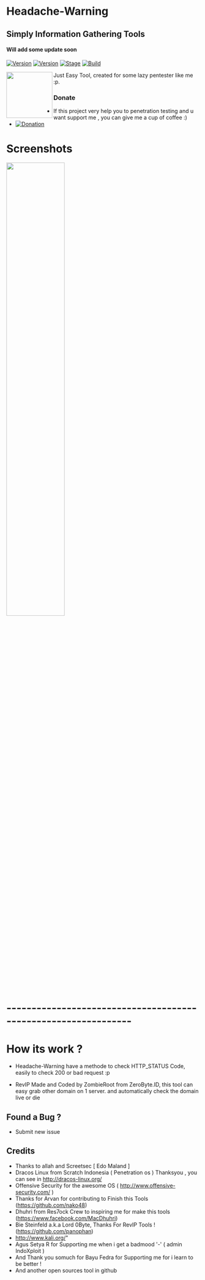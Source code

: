 
# Headache-Warning 
## Simply Information Gathering Tools 
#### Will add some update soon

[![Version](https://img.shields.io/badge/HeadacheWarning-1.0-brightgreen.svg?maxAge=259200)]()
[![Version](https://img.shields.io/badge/Codename-Mencret-red.svg?maxAge=259200)]()
[![Stage](https://img.shields.io/badge/Release-Stable-brightgreen.svg)]()
[![Build](https://img.shields.io/badge/Supported_OS-Linux-orange.svg)]()

<img align="left" width="120" height="120" src="https://avatars3.githubusercontent.com/u/31374361?s=460&v=4">

Just Easy Tool, created for some lazy pentester like me :p. 
        
### Donate
- If this project very help you to penetration testing  and u want support me , you can give me a cup of coffee :)
- [![Donation](https://img.shields.io/badge/bitcoin-donate-yellow.svg)](https://blockchain.info/id/address/1NuNTXo7Aato7XguFkvwYnTAFV2immXmjS)

# Screenshots
<img src="https://raw.githubusercontent.com/bipolarizm/Headache-Warning/master/Screenshot%20from%202018-11-07%2022-19-39.png" width="55%"></img>
# ---------------------------------------------------------------

# How its work ?

- Headache-Warning have a methode to check HTTP_STATUS Code, easily to check 200 or bad request :p

- RevIP Made and Coded by ZombieRoot from ZeroByte.ID, this tool can easy grab other domain on 1 server. and automatically
  check the domain live or die


## Found a Bug ?

- Submit new issue 


## Credits

- Thanks to allah and Screetsec [ Edo Maland ] <Me>
- Dracos Linux from Scratch Indonesia ( Penetration os ) Thanksyou , you can see in http://dracos-linux.org/
- Offensive Security for the awesome OS ( http://www.offensive-security.com/ )
- Thanks for Arvan for contributing to Finish this Tools (https://github.com/nako48)
- Dhuhri from Res7ock Crew to inspiring me for make this tools (https://www.facebook.com/MacDhuhri)
- Bie Steinfeld a.k.a Lord 0Byte, Thanks For RevIP Tools ! (https://github.com/panophan)
- http://www.kali.org/"
- Agus Setya R for Supporting me when i get a badmood '-' ( admin IndoXploit )
- And Thank you somuch for Bayu Fedra for Supporting me for i learn to be better !
- And another open sources tool in github
